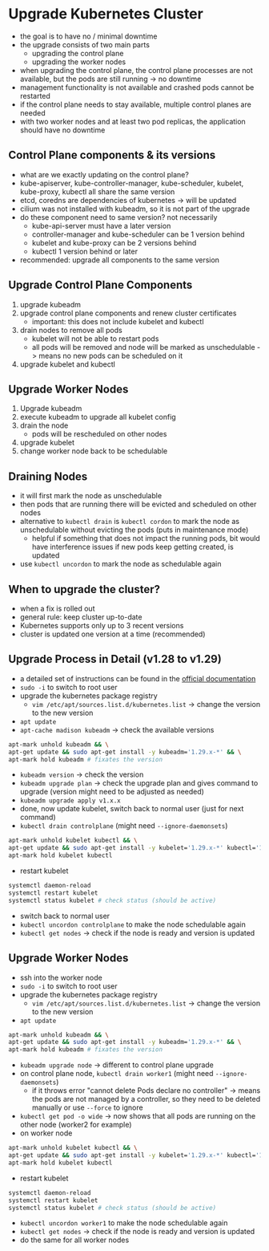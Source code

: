 # Upgrade Kubernetes Cluster
- the goal is to have no / minimal downtime
- the upgrade consists of two main parts
  - upgrading the control plane
  - upgrading the worker nodes
- when upgrading the control plane, the control plane processes are not available, but the pods are still running -> no downtime
- management functionality is not available and crashed pods cannot be restarted
- if the control plane needs to stay available, multiple control planes are needed
- with two worker nodes and at least two pod replicas, the application should have no downtime

## Control Plane components & its versions
- what are we exactly updating on the control plane?
- kube-apiserver, kube-controller-manager, kube-scheduler, kubelet, kube-proxy, kubectl all share the same version
- etcd, coredns are dependencies of kubernetes -> will be updated
- cilium was not installed with kubeadm, so it is not part of the upgrade
- do these component need to same version? not necessarily 
  - kube-api-server must have a later version
  - controller-manager and kube-scheduler can be 1 version behind
  - kubelet and kube-proxy can be 2 versions behind
  - kubectl 1 version behind or later
- recommended: upgrade all components to the same version

## Upgrade Control Plane Components
1. upgrade kubeadm
2. upgrade control plane components and renew cluster certificates
   - important: this does not include kubelet and kubectl
3. drain nodes to remove all pods
   - kubelet will not be able to restart pods
   - all pods will be removed and node will be marked as unschedulable -> means no new pods can be scheduled on it
4. upgrade kubelet and kubectl

## Upgrade Worker Nodes
1. Upgrade kubeadm
2. execute kubeadm to upgrade all kubelet config
3. drain the node
   - pods will be rescheduled on other nodes
4. upgrade kubelet
5. change worker node back to be schedulable

## Draining Nodes
- it will first mark the node as unschedulable
- then pods that are running there will be evicted and scheduled on other nodes
- alternative to `kubectl drain` is `kubectl cordon` to mark the node as unschedulable without evicting the pods (puts in maintenance mode)
  - helpful if something that does not impact the running pods, bit would have interference issues if new pods keep getting created, is updated
- use `kubectl uncordon` to mark the node as schedulable again

## When to upgrade the cluster?
- when a fix is rolled out
- general rule: keep cluster up-to-date
- Kubernetes supports only up to 3 recent versions
- cluster is updated one version at a time (recommended)

## Upgrade Process in Detail (v1.28 to v1.29)
- a detailed set of instructions can be found in the [official documentation](https://kubernetes.io/docs/tasks/administer-cluster/kubeadm/kubeadm-upgrade/)
- `sudo -i` to switch to root user
- upgrade the kubernetes package registry
  - `vim /etc/apt/sources.list.d/kubernetes.list` -> change the version to the new version
- `apt update`
- `apt-cache madison kubeadm` -> check the available versions
```bash
apt-mark unhold kubeadm && \
apt-get update && sudo apt-get install -y kubeadm='1.29.x-*' && \
apt-mark hold kubeadm # fixates the version
```
- `kubeadm version` -> check the version
- `kubeadm upgrade plan` -> check the upgrade plan and gives command to upgrade (version might need to be adjusted as needed)
- `kubeadm upgrade apply v1.x.x` 
- done, now update kubelet, switch back to normal user (just for next command)
- `kubectl drain controlplane` (might need `--ignore-daemonsets`)
```bash
apt-mark unhold kubelet kubectl && \
apt-get update && sudo apt-get install -y kubelet='1.29.x-*' kubectl='1.29.x-*' && \
apt-mark hold kubelet kubectl
```
- restart kubelet
```bash
systemctl daemon-reload
systemctl restart kubelet
systemctl status kubelet # check status (should be active)
```
- switch back to normal user
- `kubectl uncordon controlplane` to make the node schedulable again
- `kubectl get nodes` -> check if the node is ready and version is updated

## Upgrade Worker Nodes
- ssh into the worker node
- `sudo -i` to switch to root user
- upgrade the kubernetes package registry
    - `vim /etc/apt/sources.list.d/kubernetes.list` -> change the version to the new version
- `apt update`
```bash
apt-mark unhold kubeadm && \
apt-get update && sudo apt-get install -y kubeadm='1.29.x-*' && \
apt-mark hold kubeadm # fixates the version
```
- `kubeadm upgrade node` -> different to control plane upgrade
- on control plane node, `kubectl drain worker1` (might need `--ignore-daemonsets`)
  - if it throws error "cannot delete Pods declare no controller" -> means the pods are not managed by a controller, so they need to be deleted manually or use `--force` to ignore
- `kubectl get pod -o wide` -> now shows that all pods are running on the other node (worker2 for example)
- on worker node
```bash
apt-mark unhold kubelet kubectl && \
apt-get update && sudo apt-get install -y kubelet='1.29.x-*' kubectl='1.29.x-*' && \
apt-mark hold kubelet kubectl
```
- restart kubelet
```bash
systemctl daemon-reload
systemctl restart kubelet
systemctl status kubelet # check status (should be active)
```
- `kubectl uncordon worker1` to make the node schedulable again
- `kubectl get nodes` -> check if the node is ready and version is updated
- do the same for all worker nodes
